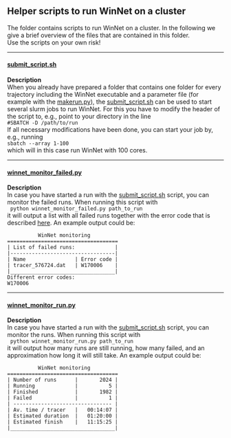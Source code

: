 ## Helper scripts to run WinNet on a cluster

The folder contains scripts to run WinNet on a cluster. In the following we give a brief overview of the files that are contained in this folder.\
Use the scripts on your own risk!

-----

#### [submit_script.sh](submit_script.sh)

**Description**\
When you already have prepared a folder that contains one folder for every trajectory including the WinNet executable and a parameter file (for example with the 
[makerun.py](../../makerun.py.example)), the [submit_script.sh](submit_script.sh) can be used to start several slurm jobs to run WinNet. 
For this you have to modify the header of the script to, e.g., point to your directory in the line\
``` #SBATCH -D /path/to/run ```\
If all necessary modifications have been done, you can start your job by, e.g., running\
``` sbatch --array 1-100 ```\
which will in this case run WinNet with 100 cores. 

-----

#### [winnet_monitor_failed.py](winnet_monitor_failed.py)

**Description**\
In case you have started a run with the [submit_script.sh](submit_script.sh) script, you can monitor the failed runs. When running this script with\
``` python winnet_monitor_failed.py path_to_run```\
it will output a list with all failed runs together with the error code that is described [here](https://nuc-astro.github.io/WinNet/error_codes.html).
An example output could be:

```
          WinNet monitoring     
====================================
| List of failed runs:             | 
|----------------------------------| 
| Name                | Error code | 
| tracer_576724.dat   | W170006    | 
|__________________________________| 
Different error codes: 
W170006
```

-----

#### [winnet_monitor_run.py](winnet_monitor_run.py)

**Description**\
In case you have started a run with the [submit_script.sh](submit_script.sh) script, you can monitor the runs. When running this script with\
``` python winnet_monitor_run.py path_to_run```\
it will output how many runs are still running, how many failed, and an approximation how long it will still take. An example output could be:

```
          WinNet monitoring     
====================================
| Number of runs      |       2024 |
| Running             |          5 | 
| Finished            |       1982 |
| Failed              |          1 | 
| -------------------------------- | 
| Av. time / tracer   |   00:14:07 | 
| Estimated duration  |   01:20:00 | 
| Estimated finish    |   11:15:25 | 
|__________________________________|
```
